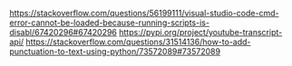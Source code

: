 https://stackoverflow.com/questions/56199111/visual-studio-code-cmd-error-cannot-be-loaded-because-running-scripts-is-disabl/67420296#67420296
https://pypi.org/project/youtube-transcript-api/
https://stackoverflow.com/questions/31514136/how-to-add-punctuation-to-text-using-python/73572089#73572089
